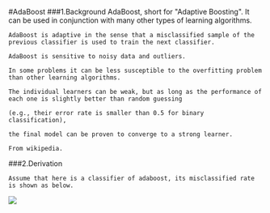 #AdaBoost
###1.Background
    AdaBoost, short for "Adaptive Boosting". It can be used in conjunction with many other types of learning algorithms.
    
    AdaBoost is adaptive in the sense that a misclassified sample of the previous classifier is used to train the next classifier.
    
    AdaBoost is sensitive to noisy data and outliers.
    
    In some problems it can be less susceptible to the overfitting problem than other learning algorithms.
    
    The individual learners can be weak, but as long as the performance of each one is slightly better than random guessing
    
    (e.g., their error rate is smaller than 0.5 for binary classification), 
    
    the final model can be proven to converge to a strong learner.

    From wikipedia.
    
###2.Derivation
        
    Assume that here is a classifier of adaboost, its misclassified rate is shown as below.
    
<img src="http://chart.googleapis.com/chart?cht=tx&chl=%5Cepsilon_%7Bi%7D%20%3D%5Cfrac%7BNo.i%20%5C%20%5C%20%5C%20misclassified%20%5C%20%5C%20%5C%20%20number%7D%7B%20total%20%5C%20%5C%20%5C%20%20number%7D" style="border:none;" />

    

    
